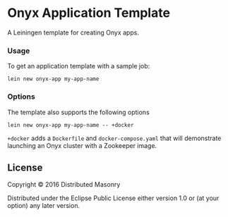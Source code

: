 # Onyx Application Template

A Leiningen template for creating Onyx apps.

### Usage

To get an application template with a sample job:

```text
lein new onyx-app my-app-name
```

### Options
The template also supports the following options

```
lein new onyx-app my-app-name -- +docker
```

`+docker` adds a `Dockerfile` and `docker-compose.yaml` that will demonstrate
launching an Onyx cluster with a Zookeeper image.

## License

Copyright © 2016 Distributed Masonry

Distributed under the Eclipse Public License either version 1.0 or (at
your option) any later version.
